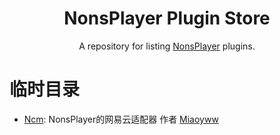 <h1 align="center">NonsPlayer Plugin Store</h1>

<p align="center"> 
  A repository for listing <a href="https://github.com/Miaoyww/NonsPlayer">NonsPlayer</a> plugins.
</p>

# 临时目录

- [Ncm](https://github.com/Miaoyww/NonsAdapter-Ncmp): NonsPlayer的网易云适配器 作者 [Miaoyww](https://github.com/Miaoyww)
